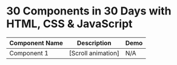 # 30 Components in 30 Days with HTML, CSS & JavaScript

| Component Name | Description        | Demo |
| -------------- | ------------------ | ---- |
| Component 1    | [Scroll animation] | N/A  |

